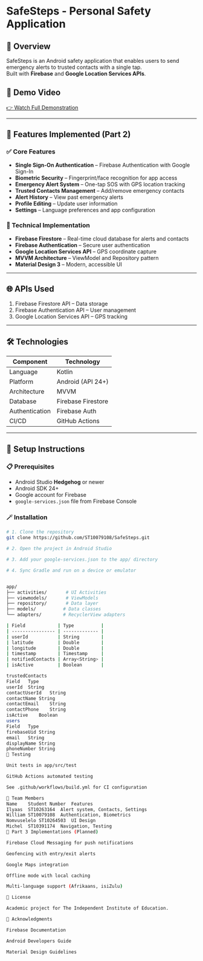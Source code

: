 

# SafeSteps - Personal Safety Application

## 📌 Overview
SafeSteps is an Android safety application that enables users to send emergency alerts to trusted contacts with a single tap.  
Built with **Firebase** and **Google Location Services APIs**.

## 🎥 Demo Video
[👉 Watch Full Demonstration](link-to-your-youtube-video)

---

## 🚀 Features Implemented (Part 2)

### ✅ Core Features
- **Single Sign-On Authentication** – Firebase Authentication with Google Sign-In  
- **Biometric Security** – Fingerprint/face recognition for app access  
- **Emergency Alert System** – One-tap SOS with GPS location tracking  
- **Trusted Contacts Management** – Add/remove emergency contacts  
- **Alert History** – View past emergency alerts  
- **Profile Editing** – Update user information  
- **Settings** – Language preferences and app configuration

### 🧠 Technical Implementation
- **Firebase Firestore** – Real-time cloud database for alerts and contacts  
- **Firebase Authentication** – Secure user authentication  
- **Google Location Services API** – GPS coordinate capture  
- **MVVM Architecture** – ViewModel and Repository pattern  
- **Material Design 3** – Modern, accessible UI

---

## 🌐 APIs Used
1. Firebase Firestore API – Data storage  
2. Firebase Authentication API – User management  
3. Google Location Services API – GPS tracking

---

## 🛠️ Technologies
| Component         | Technology                     |
|--------------------|---------------------------------|
| Language          | Kotlin                         |
| Platform          | Android (API 24+)              |
| Architecture      | MVVM                           |
| Database          | Firebase Firestore             |
| Authentication    | Firebase Auth                  |
| CI/CD            | GitHub Actions                 |

---

## 🧰 Setup Instructions

### 📋 Prerequisites
- Android Studio **Hedgehog** or newer  
- Android SDK 24+  
- Google account for Firebase  
- `google-services.json` file from Firebase Console

### 🪄 Installation
```bash
# 1. Clone the repository
git clone https://github.com/ST10079108/SafeSteps.git

# 2. Open the project in Android Studio

# 3. Add your google-services.json to the app/ directory

# 4. Sync Gradle and run on a device or emulator


app/
├── activities/       # UI Activities
├── viewmodels/       # ViewModels
├── repository/       # Data layer
├── models/          # Data classes
└── adapters/        # RecyclerView adapters

| Field            | Type          |
| ---------------- | ------------- |
| userId           | String        |
| latitude         | Double        |
| longitude        | Double        |
| timestamp        | Timestamp     |
| notifiedContacts | Array<String> |
| isActive         | Boolean       |

trustedContacts
Field	Type
userId	String
contactUserId	String
contactName	String
contactEmail	String
contactPhone	String
isActive	Boolean
users
Field	Type
firebaseUid	String
email	String
displayName	String
phoneNumber	String
🧪 Testing

Unit tests in app/src/test

GitHub Actions automated testing

See .github/workflows/build.yml for CI configuration

👥 Team Members
Name	Student Number	Features
Ilyaas	ST10263164	Alert system, Contacts, Settings
William	ST10079108	Authentication, Biometrics
Nomvuselelo	ST10264503	UI Design
Michel	ST10391174	Navigation, Testing
🧭 Part 3 Implementations (Planned)

Firebase Cloud Messaging for push notifications

Geofencing with entry/exit alerts

Google Maps integration

Offline mode with local caching

Multi-language support (Afrikaans, isiZulu)

📜 License

Academic project for The Independent Institute of Education.

🙏 Acknowledgments

Firebase Documentation

Android Developers Guide

Material Design Guidelines

